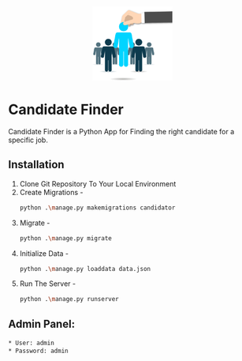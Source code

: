 <p align="center"><img src="https://github.com/yotamon/Candidate-Finder/blob/master/gloat/candidator/static/images/main-img.png" height="150"></p>

# Candidate Finder

Candidate Finder is a Python App for Finding the right candidate for a specific job.

## Installation

1. Clone Git Repository To Your Local Environment
2. Create Migrations -
    ```bash
    python .\manage.py makemigrations candidator
    ```
3. Migrate -
    ```bash
    python .\manage.py migrate
    ```
4. Initialize Data -
    ```bash
    python .\manage.py loaddata data.json
    ```
5. Run The Server - 
    ```bash
    python .\manage.py runserver
    ```

## Admin Panel: 
    * User: admin
    * Password: admin
